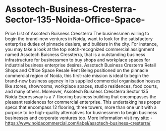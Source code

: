 # Assotech-Business-Cresterra-Sector-135-Noida-Office-Space-
Price List of Assotech Buisness Cressterra   The businessmen willing to begin the brand-new ventures in Noida, want to look for the satisfactory enterprise duties of pinnacle dealers, and builders in the city. For instance, you may take a look at the top notch-recognized commercial assignment named Assotech Buisness Cressterra, that is a outstanding business infrastructure for businessmen to buy shops and workplace spaces for industrial business enterprise desires.   Assotech Business Cresterra Retail Shops and Office Space Resale Rent   Being positioned on the pinnacle commercial region of Noida, this first-rate mission is ideal to begin the brand-new business agency in its supplied commercial organisation houses like stores, showrooms, workplace spaces, studio residences, food courts, and many others. Moreover, Assotech Buisness Cressterra Sector 135 Noida Expressway is a 7-flooring business building that encompasses the pleasant residences for commercial enterprise. This undertaking has proper specs that encompass 12 flooring, three towers, more than one unit with a purpose to be high-quality alternatives for businessmen to begin business businesses and corporate ventures too.  More information visit my site: - https://www.noidacommercial.com/label/assotech-business-cresterra/ 
